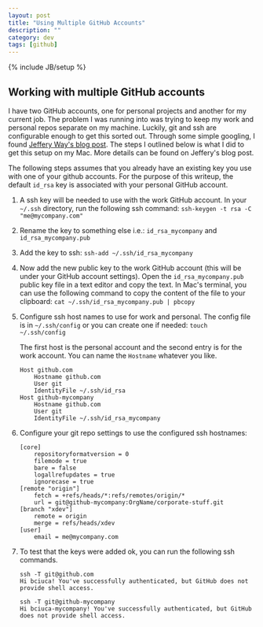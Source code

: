 ```yaml
---
layout: post
title: "Using Multiple GitHub Accounts"
description: ""
category: dev
tags: [github]
---
```

{% include JB/setup %}

## Working with multiple GitHub accounts
I have two GitHub accounts, one for personal projects and another for my current job. The problem I was running into was trying to keep my work and personal repos separate on my machine. Luckily, git and ssh are configurable enough to get this sorted out. Through some simple googling, I found [Jeffery Way's blog post](http://net.tutsplus.com/tutorials/tools-and-tips/how-to-work-with-github-and-multiple-accounts/). The steps I outlined below is what I did to get this setup on my Mac. More details can be found on Jeffery's blog post.

The following steps assumes that you already have an existing key you use with one of your github accounts. For the purpose of this writeup, the default `id_rsa` key is associated with your personal GitHub account. 

1. A ssh key will be needed to use with the work GitHub account. In your `~/.ssh` directory, run the following ssh command:
`ssh-keygen -t rsa -C "me@mycompany.com"`

2. Rename the key to something else i.e.:
`id_rsa_mycompany` and `id_rsa_mycompany.pub`

3. Add the key to ssh:
`ssh-add ~/.ssh/id_rsa_mycompany`

4. Now add the new public key to the work GitHub account (this will be under your GitHub account settings). Open the `id_rsa_mycompany.pub` public key file in a text editor and copy the text. In Mac's terminal, you can use the following  command to copy the content of the file to your clipboard:
`cat ~/.ssh/id_rsa_mycompany.pub | pbcopy`

5. Configure ssh host names to use for work and personal. The config file is in `~/.ssh/config` or you can create one if needed: `touch ~/.ssh/config`

   The first host is the personal account and the second entry is for the work account. You can name the `Hostname` whatever you like.

   ```
   Host github.com 
       Hostname github.com 
       User git 
       IdentityFile ~/.ssh/id_rsa
   Host github-mycompany
       Hostname github.com
       User git
       IdentityFile ~/.ssh/id_rsa_mycompany
   ```

6. Configure your git repo settings to use the configured ssh hostnames:
    
   ```
   [core]
       repositoryformatversion = 0
       filemode = true
       bare = false
       logallrefupdates = true
       ignorecase = true
   [remote "origin"]
       fetch = +refs/heads/*:refs/remotes/origin/*
       url = git@github-mycompany:OrgName/corporate-stuff.git
   [branch "xdev"]
       remote = origin
       merge = refs/heads/xdev
   [user]
       email = me@mycompany.com
   ```
    
7. To test that the keys were added ok, you can run the following ssh commands.
   ```
   ssh -T git@github.com
   Hi bciuca! You've successfully authenticated, but GitHub does not provide shell access.
   
   ssh -T git@github-mycompany
   Hi bciuca-mycompany! You've successfully authenticated, but GitHub does not provide shell access.
   ```
 
